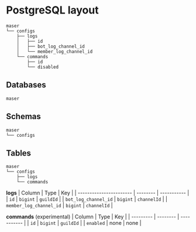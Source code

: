 # PostgreSQL layout
```
maser
└── configs
    ├── logs
    │   ├── id
    │   ├── bot_log_channel_id
    │   └── member_log_channel_id
    └── commands
        ├── id
        └── disabled
```

## Databases
```
maser
```

## Schemas
```
maser
└── configs
```

## Tables
```
maser
└── configs
    ├── logs
    └── commands
```

**logs**
| Column                  | Type     | Key         |
| ----------------------- | -------- | ----------- |
| `id`                    | `bigint` | `guildId`   |
| `bot_log_channel_id`    | `bigint` | `channelId` |
| `member_log_channel_id` | `bigint` | `channelId` |

**commands** (experimental)
| Column    | Type     | Key         |
| --------- | -------- | ----------- |
| `id`      | `bigint` | `guildId`   |
| `enabled` | none     | none        |
